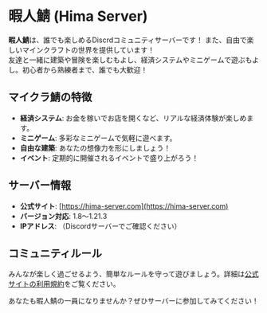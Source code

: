 # 暇人鯖 (Hima Server)

**暇人鯖**は、誰でも楽しめるDiscrdコミュニティサーバーです！
また、自由で楽しいマインクラフトの世界を提供しています！  
友達と一緒に建築や冒険を楽しむもよし、経済システムやミニゲームで遊ぶもよし。初心者から熟練者まで、誰でも大歓迎！

## マイクラ鯖の特徴

- **経済システム**: お金を稼いでお店を開くなど、リアルな経済体験が楽しめます。
- **ミニゲーム**: 多彩なミニゲームで気軽に遊べます。
- **自由な建築**: あなたの想像力を形にしましょう！
- **イベント**: 定期的に開催されるイベントで盛り上がろう！

## サーバー情報

- **公式サイト**: [https://hima-server.com](https://hima-server.com)
- **バージョン対応**: 1.8～1.21.3
- **IPアドレス**: （Discordサーバーでご確認ください）

## コミュニティルール

みんなが楽しく過ごせるよう、簡単なルールを守って遊びましょう。詳細は[公式サイトの利用規約](https://www.hima-server.com/terms-and-conditions)をご覧ください。

あなたも暇人鯖の一員になりませんか？ぜひサーバーに参加してみてください！

